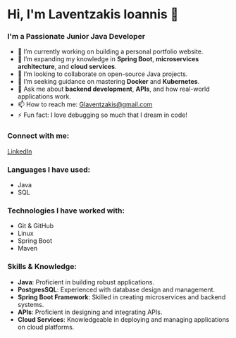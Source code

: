 # Hi, I'm Laventzakis Ioannis 👋

### I'm a Passionate Junior Java Developer

- 🔭 I’m currently working on building a personal portfolio website.
- 🌱 I’m expanding my knowledge in **Spring Boot**, **microservices architecture**, and **cloud services**.
- 👯 I’m looking to collaborate on open-source Java projects.
- 🤔 I’m seeking guidance on mastering **Docker** and **Kubernetes**.
- 💬 Ask me about **backend development**, **APIs**, and how real-world applications work.
- 📫 How to reach me: [Glaventzakis@gmail.com](mailto:Glaventzakis@gmail.com)
- ⚡ Fun fact: I love debugging so much that I dream in code!

### Connect with me:

[LinkedIn](https://www.linkedin.com/in/ioannis-laventzakis-b9570a282/)

### Languages I have used:

- Java
- SQL

### Technologies I have worked with:

- Git & GitHub
- Linux
- Spring Boot
- Maven

### Skills & Knowledge:

- **Java**: Proficient in building robust applications.
- **PostgresSQL**: Experienced with database design and management.
- **Spring Boot Framework**: Skilled in creating microservices and backend systems.
- **APIs**: Proficient in designing and integrating APIs.
- **Cloud Services**: Knowledgeable in deploying and managing applications on cloud platforms.
